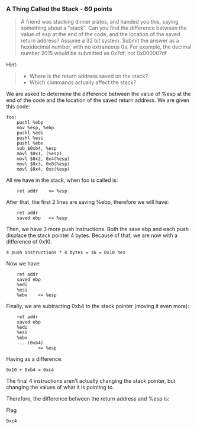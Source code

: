 ### A Thing Called the Stack - 60 points

> A friend was stacking dinner plates, and handed you this, saying something about a "stack". Can you find the difference between the value of esp at the end of the code, and the location of the saved return address? Assume a 32 bit system. Submit the answer as a hexidecimal number, with no extraneous 0s. For example, the decimal number 2015 would be submitted as 0x7df, not 0x000007df

Hint:
> * Where is the return address saved on the stack?
> * Which commands actually affect the stack?

We are asked to determine the difference between the value of %esp at the end of the code and the location of the saved return address.
We are given this code:

```
foo:
    pushl %ebp
    mov %esp, %ebp
    pushl %edi
    pushl %esi
    pushl %ebx
    sub $0xb4, %esp
    movl $0x1, (%esp)
    movl $0x2, 0x4(%esp)
    movl $0x3, 0x8(%esp)
    movl $0x4, 0xc(%esp)
```
All we have in the stack, when foo is called is:
```
    ret addr	<= %esp
```
After that, the first 2 lines are saving %ebp, therefore we will have:
```
    ret addr
    saved ebp	<= %esp
```
Then, we have 3 more push instructions. Both the save ebp and each push displace the stack pointer 4 bytes.
Because of that, we are now with a difference of 0x10.
```
4 push instructions * 4 bytes = 16 = 0x10 hex
```
Now we have:
```
    ret addr
    saved ebp
    %edi
    %esi
    %ebx	<= %esp
```
Finally, we are subtracting 0xb4 to the stack pointer (moving it even more):
```
    ret addr
    saved ebp
    %edi
    %esi
    %ebx
    ... (0xb4)
    		<= %esp
```
Having as a difference:
```
0x10 + 0xb4 = 0xc4
```
The final 4 instructions aren't actually changing the stack pointer, but changing the values of what it is pointing to.

Therefore, the difference between the return address and %esp is:

Flag
```
0xc4
```
